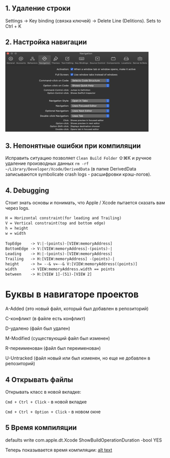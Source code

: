 ## 1. Удаление строки

Settings -> Key binding (связка ключей) -> Delete Line (Delitions). Sets to Ctrl + K

## 2. Настройка навигации 

<img src="https://github.com/eldaroid/pictures/blob/master/other/navigation_Xcode.png" alt="alt text" width="450" height="250">

## 3. Непонятные ошибки при компиляции

Исправить ситуацию позволяет `Clean Build Folder` ⇧⌘K и ручное удаление производных данных `rm -rf ~/Library/Developer/Xcode/DerivedData` (в папке DerivedData записываются symbolicate crash logs - расшифровки крэш-логов).

## 4. Debugging

Стоит знать основы и понимать, что Apple / Xcode пытается сказать вам через logs.

```
H = Horizontal constraint(for leading and Trailing)
V = Vertical constraint(top and bottom edge)
h = height
w = width

TopEdge    -> V:|-(points)-[VIEW:memoryAddress] 
BottomEdge -> V:[VIEW:memoryAddress]-(points)-|
Leading    -> H:|-(points)-[VIEW:memoryAddress] 
Trailing   -> H:[VIEW:memoryAddress] -(points)-|
height     -> h= --& v=--& V:[VIEW:memoryAddress((points)] 
width      -> VIEW:memoryAddress.width == points 
between    -> H:[VIEW 1]-(51)-[VIEW 2] 
```

# Буквы в навигаторе проектов

A-Added (это новый файл, который был добавлен в репозиторий)

C-конфликт (в файле есть конфликт)

D-удалено (файл был удален)

M-Modified (существующий файл был изменен)

R-переименован (файл был переименован)

U-Untracked (файл новый или был изменен, но еще не добавлен в репозиторий)

## 4 Открывать файлы

Открывать класс в новой вкладке: 

`Cmd + Ctrl + Click` - в новой вкладке

`Cmd + Ctrl + Option + Click` - в новом окне

## 5 Время компиляции

defaults write com.apple.dt.Xcode ShowBuildOperationDuration -bool YES

Теперь показывается время компиляции: [alt text](https://flexiple.com/ios/xcode-build-optimization-a-definitive-guide/#:~:text=Note%201)

